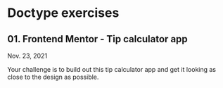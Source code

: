 # Doctype exercises

## 01. Frontend Mentor - Tip calculator app
Nov. 23, 2021

Your challenge is to build out this tip calculator app and get it looking as close to the design as possible.